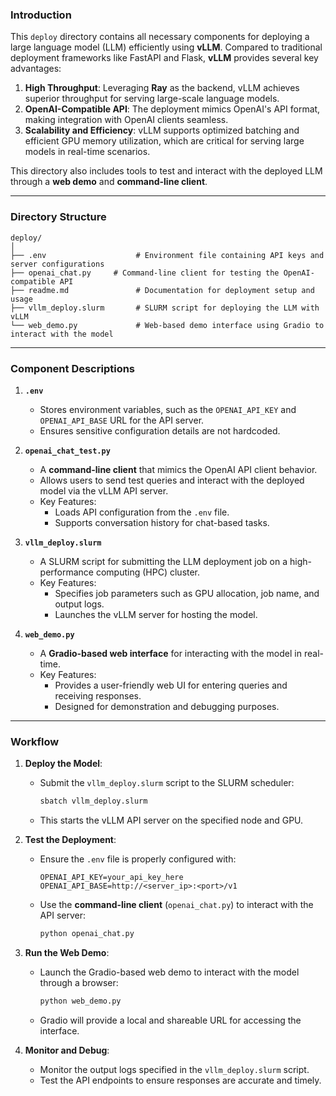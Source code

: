 ### **Introduction**

This `deploy` directory contains all necessary components for deploying a large language model (LLM) efficiently using **vLLM**. Compared to traditional deployment frameworks like FastAPI and Flask, **vLLM** provides several key advantages:
1. **High Throughput**: Leveraging **Ray** as the backend, vLLM achieves superior throughput for serving large-scale language models.
2. **OpenAI-Compatible API**: The deployment mimics OpenAI's API format, making integration with OpenAI clients seamless.
3. **Scalability and Efficiency**: vLLM supports optimized batching and efficient GPU memory utilization, which are critical for serving large models in real-time scenarios.

This directory also includes tools to test and interact with the deployed LLM through a **web demo** and **command-line client**.

---

### **Directory Structure**

```plaintext
deploy/
│
├── .env                    # Environment file containing API keys and server configurations
├── openai_chat.py     # Command-line client for testing the OpenAI-compatible API
├── readme.md               # Documentation for deployment setup and usage
├── vllm_deploy.slurm       # SLURM script for deploying the LLM with vLLM
└── web_demo.py             # Web-based demo interface using Gradio to interact with the model
```

---

### **Component Descriptions**

1. **`.env`**  
   - Stores environment variables, such as the `OPENAI_API_KEY` and `OPENAI_API_BASE` URL for the API server.
   - Ensures sensitive configuration details are not hardcoded.

2. **`openai_chat_test.py`**  
   - A **command-line client** that mimics the OpenAI API client behavior.
   - Allows users to send test queries and interact with the deployed model via the vLLM API server.
   - Key Features:
     - Loads API configuration from the `.env` file.
     - Supports conversation history for chat-based tasks.

3. **`vllm_deploy.slurm`**  
   - A SLURM script for submitting the LLM deployment job on a high-performance computing (HPC) cluster.
   - Key Features:
     - Specifies job parameters such as GPU allocation, job name, and output logs.
     - Launches the vLLM server for hosting the model.

4. **`web_demo.py`**  
   - A **Gradio-based web interface** for interacting with the model in real-time.
   - Key Features:
     - Provides a user-friendly web UI for entering queries and receiving responses.
     - Designed for demonstration and debugging purposes.

---

### **Workflow**

1. **Deploy the Model**:
   - Submit the `vllm_deploy.slurm` script to the SLURM scheduler:
     ```bash
     sbatch vllm_deploy.slurm
     ```
   - This starts the vLLM API server on the specified node and GPU.

2. **Test the Deployment**:
   - Ensure the `.env` file is properly configured with:
     ```plaintext
     OPENAI_API_KEY=your_api_key_here
     OPENAI_API_BASE=http://<server_ip>:<port>/v1
     ```
   - Use the **command-line client** (`openai_chat.py`) to interact with the API server:
     ```bash
     python openai_chat.py
     ```

3. **Run the Web Demo**:
   - Launch the Gradio-based web demo to interact with the model through a browser:
     ```bash
     python web_demo.py
     ```
   - Gradio will provide a local and shareable URL for accessing the interface.

4. **Monitor and Debug**:
   - Monitor the output logs specified in the `vllm_deploy.slurm` script.
   - Test the API endpoints to ensure responses are accurate and timely.

